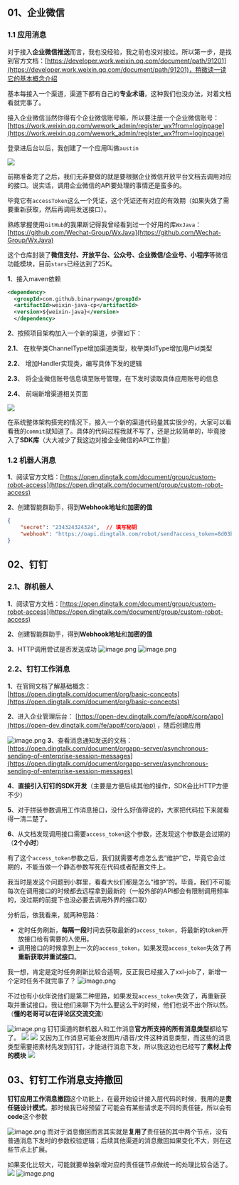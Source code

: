 ## 01、企业微信

### 1.1 应用消息

对于接入**企业微信推送**而言，我也没经验，我之前也没对接过。所以第一步，是找到官方文档：[https://developer.work.weixin.qq.com/document/path/91201](https://developer.work.weixin.qq.com/document/path/91201)，稍微读一读它的基本概念介绍

基本每接入一个渠道，渠道下都有自己的**专业术语**，这种我们也没办法，对着文档看就完事了。

接入企业微信当然你得有个企业微信账号嘛，所以要注册一个企业微信账号：[https://work.weixin.qq.com/wework_admin/register_wx?from=loginpage](https://work.weixin.qq.com/wework_admin/register_wx?from=loginpage)

登录进后台以后，我创建了一个应用叫做`austin`

![](https://tva1.sinaimg.cn/large/e6c9d24egy1h0d7crzzo4j21090u041d.jpg#id=attkY&originHeight=1080&originWidth=1305&originalType=binary&ratio=1&rotation=0&showTitle=false&status=done&style=none&title=)

前期准备完了之后，我们无非要做的就是要根据企业微信开放平台文档去调用对应的接口。说实话，调用企业微信的API要处理的事情还是蛮多的。

毕竟它有`accessToken`这么一个凭证，这个凭证还有对应的有效期（如果失效了需要重新获取，然后再调用发送接口）。

熟练掌握使用`GitHub`的我果断记得我曾经看到过一个好用的库`WxJava`：[https://github.com/Wechat-Group/WxJava](https://github.com/Wechat-Group/WxJava)

这个仓库封装了**微信支付、开放平台、公众号、企业微信/企业号、小程序**等微信功能模块，目前`stars`已经达到了25K。

**1**、接入maven依赖

```xml
<dependency>
  <groupId>com.github.binarywang</groupId>
  <artifactId>weixin-java-cp</artifactId>
  <version>${weixin-java}</version>
  </dependency>
```

**2**、按照项目架构加入一个新的渠道，步骤如下：

**2.1**、 在枚举类ChannelType增加渠道类型，枚举类IdType增加用户id类型

**2.2**、 增加Handler实现类，编写具体下发的逻辑

**2.3**、 将企业微信账号信息填至账号管理，在下发时读取具体应用账号的信息

**2.4**、 前端新增渠道相关页面

![](https://tva1.sinaimg.cn/large/e6c9d24egy1h0d81vrc73j21vl0u0ad3.jpg#id=kgdcM&originHeight=1080&originWidth=2433&originalType=binary&ratio=1&rotation=0&showTitle=false&status=done&style=none&title=)

在系统整体架构搭完的情况下，接入一个新的渠道代码量其实很少的，大家可以看看我的`commit`就知道了。具体的代码过程我就不写了，还是比较简单的，毕竟接入了**SDK库**（大大减少了我这边对接企业微信的API工作量）

### 1.2 机器人消息

**1**、阅读官方文档：[https://open.dingtalk.com/document/group/custom-robot-access](https://open.dingtalk.com/document/group/custom-robot-access)

**2**、创建智能群助手，得到**Webhook地址**和**加密的值**
```json
{
    "secret": "234324324324",  // 填写秘钥
    "webhook": "https://oapi.dingtalk.com/robot/send?access_token=8d03b68d081f732343243242343247328b0c3003d164715d2c6c6e56" // 填写webhook
}
```

## 02、钉钉
### 2.1、群机器人

**1**、阅读官方文档：[https://open.dingtalk.com/document/group/custom-robot-access](https://open.dingtalk.com/document/group/custom-robot-access)

**2**、创建智能群助手，得到**Webhook地址**和**加密的值**

**3**、HTTP调用尝试是否发送成功
![image.png](https://cdn.nlark.com/yuque/0/2022/png/1285871/1649756306691-051fb802-1905-4d1f-9be9-7c3a123d15cb.png#averageHue=%23fcfbfb&clientId=u3fb9c51a-9d08-4&from=paste&id=YN999&originHeight=1080&originWidth=2507&originalType=url&ratio=1&rotation=0&showTitle=false&size=438374&status=done&style=none&taskId=u486fcaf7-a521-44e5-8200-d0d340c5e48&title=)
![image.png](https://cdn.nlark.com/yuque/0/2022/png/1285871/1649756306408-4ecff1f7-a836-4616-9f92-e254d2d87034.png#averageHue=%23f3f3f3&clientId=u3fb9c51a-9d08-4&from=paste&id=jf3ur&originHeight=496&originWidth=1170&originalType=url&ratio=1&rotation=0&showTitle=false&size=116840&status=done&style=none&taskId=uf6d1bd73-e428-41da-95c1-6d10dd24554&title=)
### 2.2、钉钉工作消息

**1**、在官网文档了解基础概念：[https://open.dingtalk.com/document/org/basic-concepts](https://open.dingtalk.com/document/org/basic-concepts)

**2**、进入企业管理后台： [https://open-dev.dingtalk.com/fe/app#/corp/app](https://open-dev.dingtalk.com/fe/app#/corp/app) ，随后创建应用

![image.png](https://cdn.nlark.com/yuque/0/2022/png/1285871/1649756306680-49f09d41-6060-44fb-a721-b146ff84d9dc.png#averageHue=%23fdfcfc&clientId=u3fb9c51a-9d08-4&from=paste&id=HlgLQ&originHeight=804&originWidth=3576&originalType=url&ratio=1&rotation=0&showTitle=false&size=311432&status=done&style=none&taskId=u82d56ea5-f154-4df8-8191-8782f532428&title=)
**3**、查看消息通知发送的文档：[https://open.dingtalk.com/document/orgapp-server/asynchronous-sending-of-enterprise-session-messages](https://open.dingtalk.com/document/orgapp-server/asynchronous-sending-of-enterprise-session-messages)

**4**、**直接引入钉钉的SDK开发**（主要是方便后续其他的操作，SDK会比HTTP方便不少）

**5**、对于拼装参数调用工作消息接口，没什么好值得说的，大家把代码拉下来就看得一清二楚了。

**6**、从文档发现调用接口需要`access_token`这个参数，还发现这个参数是会过期的（**2个小时**）

有了这个`access_token`参数之后，我们就需要考虑怎么去“维护”它，毕竟它会过期的，不能当做一个静态参数写死在代码或者配置文件上。

我当时是发这个问题到小群里，看看大伙们都是怎么“维护”的。毕竟，我们不可能每次在调用接口的时候都去远程拿到最新的（一般外部的API都会有限制调用频率的，没过期的前提下也没必要去调用外界的接口取）

分析后，依我看来，就两种思路：

- 定时任务刷新，**每隔一段**时间去获取最新的`access_token`，将最新的token开放接口给有需要的人使用。
- 调用接口的时候拿到上一次的`access_token`，如果发现`access_token`失效了再**重新获取并重试接口**。

我一想，肯定是定时任务刷新比较合适啊，反正我已经接入了xxl-job了，新增一个定时任务不就完事了？
![image.png](https://cdn.nlark.com/yuque/0/2022/png/1285871/1649756306990-b6c7abb3-177d-4654-82c2-1a4a86e20d73.png#averageHue=%232c2b2b&clientId=u3fb9c51a-9d08-4&from=paste&id=pTIeF&originHeight=1080&originWidth=1881&originalType=url&ratio=1&rotation=0&showTitle=false&size=770357&status=done&style=none&taskId=uf7e01ecc-37b4-4fd4-a464-e6b9d2bc431&title=)

不过也有小伙伴说他们是第二种思路，如果发现`access_token`失效了，再重新获取并重试接口。我让他们来聊下为什么要这么干的时候，他们也说不出个所以然。（**懂的老哥可以在评论区交流交流**）

![image.png](https://cdn.nlark.com/yuque/0/2022/png/1285871/1649756307608-7540732c-bff3-450f-9835-95a1d194c2bb.png#averageHue=%23faf5f5&clientId=u3fb9c51a-9d08-4&from=paste&id=wR1dq&originHeight=451&originWidth=1170&originalType=url&ratio=1&rotation=0&showTitle=false&size=96686&status=done&style=none&taskId=u5112f95d-069b-45a4-b9a5-a78cc4db55a&title=)
钉钉渠道的群机器人和工作消息**官方所支持的所有消息类型**都给写了。
![](https://cdn.nlark.com/yuque/0/2022/png/1285871/1655461729285-ab7da786-d4ab-4ea0-b8ed-a5a145ddc1ad.png#averageHue=%23fdfdfc&clientId=ud68e215a-e666-4&from=paste&id=u25f46816&originHeight=459&originWidth=1080&originalType=url&ratio=1&rotation=0&showTitle=false&status=done&style=none&taskId=u9a1add18-af6d-48ff-9b2c-d266ae10a95&title=)
![](https://cdn.nlark.com/yuque/0/2022/png/1285871/1655461729348-3df1d3bc-f99f-4ee8-ac5b-ddb0a547f678.png#averageHue=%23fdfdfc&clientId=ud68e215a-e666-4&from=paste&id=u23a97025&originHeight=428&originWidth=1080&originalType=url&ratio=1&rotation=0&showTitle=false&status=done&style=none&taskId=u37682f20-632d-4d80-8781-16d4009391f&title=)
又因为工作消息可能会发图片/语音/文件这种消息类型，而这些的消息类型需要把素材先发到钉钉，才能进行消息下发，所以我这边也已经写了**素材上传的模块**
![](https://cdn.nlark.com/yuque/0/2022/png/1285871/1655461729287-ba4db93a-2b9d-47ad-9ace-8276ebc53ec2.png#averageHue=%23fcfcfc&clientId=ud68e215a-e666-4&from=paste&id=ubb1ea3bd&originHeight=490&originWidth=1080&originalType=url&ratio=1&rotation=0&showTitle=false&status=done&style=none&taskId=uf7820063-829d-4262-a0f0-3489fd37c64&title=)

## 03、钉钉工作消息支持撤回

**钉钉应用工作消息撤回**这个功能上，在最开始设计接入层代码的时候，我用的是**责任链设计模式**。那时候我已经预留了可能会有某些请求走不同的责任链，所以会有**code**这个参数

![image.png](https://cdn.nlark.com/yuque/0/2022/png/1285871/1655461871437-989d8991-96d6-40f8-a9a3-52ca8cfea1da.png#averageHue=%23282d35&clientId=ud68e215a-e666-4&from=paste&height=556&id=u1a9070fc&originHeight=556&originWidth=335&originalType=binary&ratio=1&rotation=0&showTitle=false&size=16823&status=done&style=none&taskId=ufa32abf4-fdc1-462f-84fd-e1dda2533a6&title=&width=335)
而对于消息撤回而言其实就是**复用了**责任链的其中两个节点，没有普通消息下发时的参数校验逻辑；后续其他渠道的消息撤回如果变化不大，则在这些节点上扩展。

如果变化比较大，可能就要单独新增对应的责任链节点做统一的处理比较合适了。
![](https://cdn.nlark.com/yuque/0/2022/png/1285871/1655461808861-eb8b0c58-ca66-4bda-8b4f-3f89bb24e00b.png#averageHue=%232d2b2b&clientId=ud68e215a-e666-4&from=paste&id=u6c3d68f0&originHeight=775&originWidth=904&originalType=url&ratio=1&rotation=0&showTitle=false&status=done&style=none&taskId=uadbaecb4-d06d-4d35-a22e-67f7c2e2827&title=)
![image.png](https://cdn.nlark.com/yuque/0/2022/png/1285871/1655461886565-44730213-1a66-4e95-abdf-f8b13941bb2a.png#averageHue=%23292e37&clientId=ud68e215a-e666-4&from=paste&height=349&id=ue19e9f97&originHeight=349&originWidth=631&originalType=binary&ratio=1&rotation=0&showTitle=false&size=24244&status=done&style=none&taskId=u6a37d2ff-9913-49a1-8a51-0b8b3de7665&title=&width=631)


